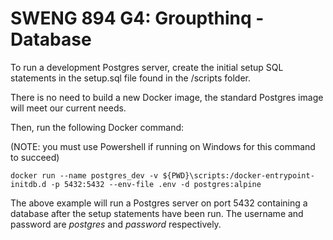 # SWENG 894 G4: Groupthinq - Database

To run a development Postgres server, create the initial setup SQL statements in the setup.sql file found in the /scripts folder.

There is no need to build a new Docker image, the standard Postgres image will meet our current needs.

Then, run the following Docker command:

(NOTE: you must use Powershell if running on Windows for this command to succeed)

```
docker run --name postgres_dev -v ${PWD}\scripts:/docker-entrypoint-initdb.d -p 5432:5432 --env-file .env -d postgres:alpine
```

The above example will run a Postgres server on port 5432 containing a database after the setup statements have been run. The username and password are _postgres_ and _password_ respectively.